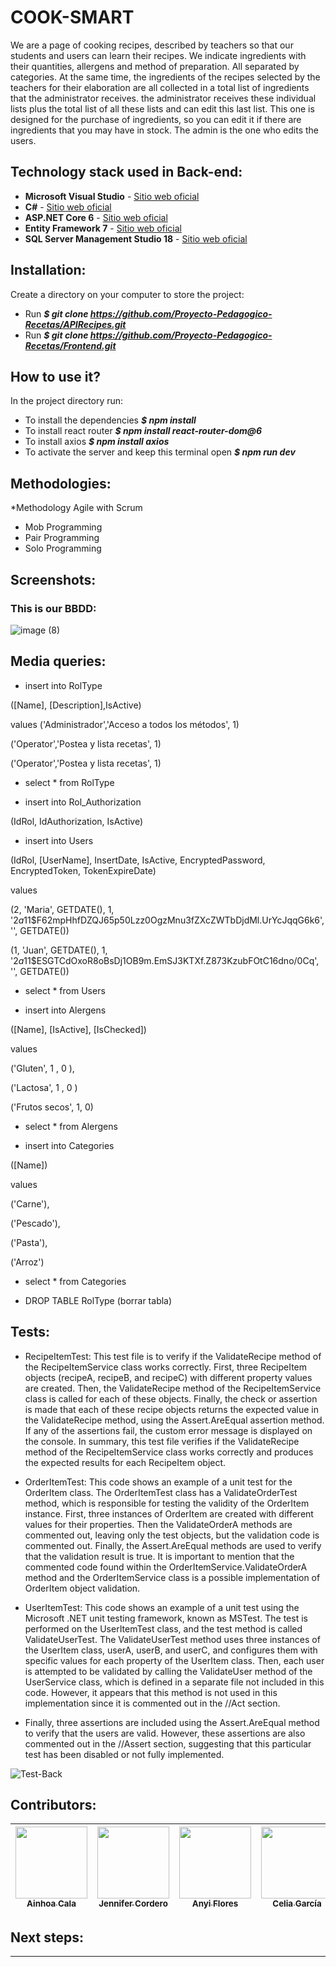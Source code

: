 # COOK-SMART

We are a page of cooking recipes, described by teachers so that our students and users can learn their recipes. We indicate ingredients with their quantities, allergens and method of preparation. All separated by categories. At the same time, the ingredients of the recipes selected by the teachers for their elaboration are all collected in a total list of ingredients that the administrator receives. the administrator receives these individual lists plus the total list of all these lists and can edit this last list. This one is designed for the purchase of ingredients, so you can edit it if there are ingredients that you may have in stock. The admin is the one who edits the users.

## Technology stack used in Back-end:
* **Microsoft Visual Studio** - [Sitio web oficial](https://visualstudio.microsoft.com/es/)
* **C#** - [Sitio web oficial](https://learn.microsoft.com/es-es/dotnet/csharp/)
* **ASP.NET Core 6** - [Sitio web oficial](https://dotnet.microsoft.com/es-es/download/dotnet/6.0)
* **Entity Framework 7** - [Sitio web oficial](https://learn.microsoft.com/es-es/ef/core/what-is-new/ef-core-7.0/plan)
* **SQL Server Management Studio 18** - [Sitio web oficial](https://learn.microsoft.com/es-es/sql/ssms/download-sql-server-management-studio-ssms?view=sql-server-ver16&viewFallbackFrom=sql-server-ver18)


## Installation:
Create a directory on your computer to store the project:
* Run ***$ git clone https://github.com/Proyecto-Pedagogico-Recetas/APIRecipes.git***
* Run ***$ git clone https://github.com/Proyecto-Pedagogico-Recetas/Frontend.git***


## How to use it? 
In the project directory run:
* To install the dependencies ***$ npm install***
* To install react router ***$ npm install react-router-dom@6***
* To install axios ***$ npm install axios***
* To activate the server and keep this terminal open ***$ npm run dev***


## Methodologies:
*Methodology Agile with Scrum
* Mob Programming
* Pair Programming
* Solo Programming


## Screenshots:
### This is our BBDD:
 ![image (8)](https://user-images.githubusercontent.com/117833121/235253464-66373f36-8194-4cfa-80a7-569f6e0b02b1.png)

## Media queries:

* insert into RolType

([Name], [Description],IsActive)

values
('Administrador','Acceso a todos los métodos', 1)

('Operator','Postea y lista recetas', 1) 

('Operator','Postea y lista recetas', 1) 


* select * from RolType

* insert into Rol_Authorization

(IdRol, IdAuthorization, IsActive)


* insert into Users

(IdRol, [UserName], InsertDate, IsActive, EncryptedPassword, EncryptedToken, TokenExpireDate)

values

(2, 'Maria', GETDATE(), 1, '$2a$11$F62mpHhfDZQJ65p50Lzz0OgzMnu3fZXcZWTbDjdMl.UrYcJqqG6k6', '', GETDATE())

(1, 'Juan', GETDATE(), 1, '$2a$11$ESGTCdOxoR8oBsDj1OB9m.EmSJ3KTXf.Z873KzubFOtC16dno/0Cq', '', GETDATE())


* select * from Users


* insert into Alergens

([Name], [IsActive], [IsChecked])

values

('Gluten', 1 , 0 ),

('Lactosa', 1 , 0 )

('Frutos secos', 1, 0)


* select * from Alergens

* insert into Categories

([Name])

values

('Carne'),

('Pescado'),

('Pasta'),

('Arroz')


* select * from Categories



* DROP TABLE RolType  (borrar tabla)



## Tests:


* RecipeItemTest: This test file is to verify if the ValidateRecipe method of the RecipeItemService class works correctly. First, three RecipeItem objects (recipeA, recipeB, and recipeC) with different property values are created. Then, the ValidateRecipe method of the RecipeItemService class is called for each of these objects. Finally, the check or assertion is made that each of these recipe objects returns the expected value in the ValidateRecipe method, using the Assert.AreEqual assertion method. If any of the assertions fail, the custom error message is displayed on the console. In summary, this test file verifies if the ValidateRecipe method of the RecipeItemService class works correctly and produces the expected results for each RecipeItem object.

* OrderItemTest: This code shows an example of a unit test for the OrderItem class. The OrderItemTest class has a ValidateOrderTest method, which is responsible for testing the validity of the OrderItem instance. First, three instances of OrderItem are created with different values for their properties. Then the ValidateOrderA methods are commented out, leaving only the test objects, but the validation code is commented out. Finally, the Assert.AreEqual methods are used to verify that the validation result is true. It is important to mention that the commented code found within the OrderItemService.ValidateOrderA method and the OrderItemService class is a possible implementation of OrderItem object validation.

* UserItemTest: This code shows an example of a unit test using the Microsoft .NET unit testing framework, known as MSTest. The test is performed on the UserItemTest class, and the test method is called ValidateUserTest. The ValidateUserTest method uses three instances of the UserItem class, userA, userB, and userC, and configures them with specific values for each property of the UserItem class. Then, each user is attempted to be validated by calling the ValidateUser method of the UserService class, which is defined in a separate file not included in this code. However, it appears that this method is not used in this implementation since it is commented out in the //Act section.

* Finally, three assertions are included using the Assert.AreEqual method to verify that the users are valid. However, these assertions are also commented out in the //Assert section, suggesting that this particular test has been disabled or not fully implemented.


![Test-Back](https://user-images.githubusercontent.com/117833121/235530906-dbbab2c3-47b4-4258-96eb-29da1ac24bdb.JPG)


## Contributors:
[<img src="https://avatars.githubusercontent.com/u/117833586?v=4" width=115><br><sub> Ainhoa Cala </sub>](https://github.com/acalabustos)| [<img src="https://avatars.githubusercontent.com/u/117833121?v=4" width=115><br><sub> Jennifer Cordero </sub>](https://github.com/JenniferCorderoR) |[<img src="https://avatars.githubusercontent.com/u/117834632?v=4" width=115><br><sub> Anyi Flores </sub>](https://github.com/Anyi79) |[<img src="https://avatars.githubusercontent.com/u/117834265?v=4" width=115><br><sub> Celia García </sub>](https://github.com/CeliaGC) |[<img src="https://avatars.githubusercontent.com/u/117834229?v=4" width=115><br><sub> RoseMary Rengel </sub>](https://github.com/rrengelj) |
| :---: | :---: | :---: |  :---: |  :---: |

## Next steps:
------------------------------------------------------------------------------------------------------------------------------

